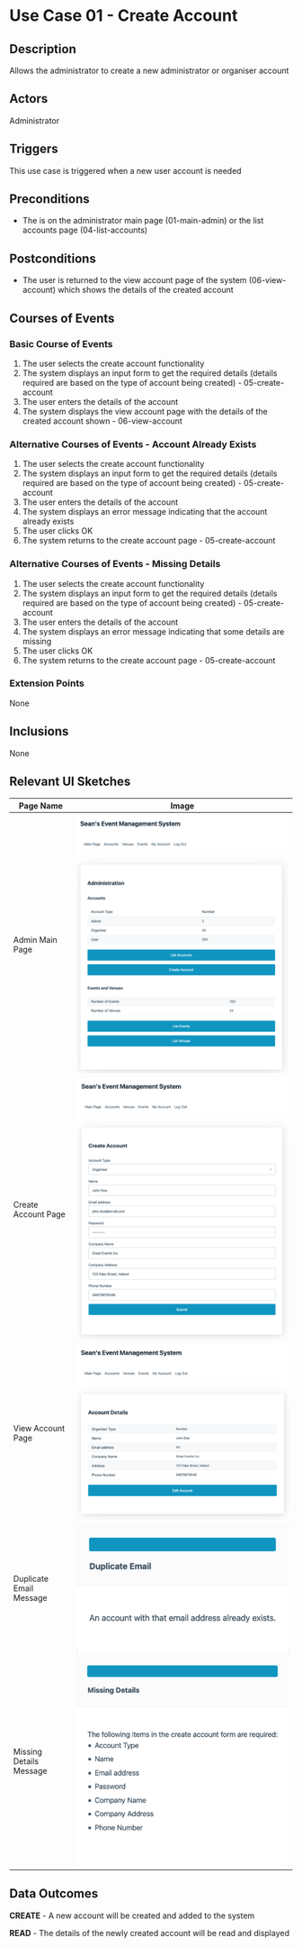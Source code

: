 # Use Case 01 - Create Account

## Description

Allows the administrator to create a new administrator or organiser account

## Actors

Administrator

## Triggers

This use case is triggered when a new user account is needed

## Preconditions

- The is on the administrator main page (01-main-admin) or the list accounts page (04-list-accounts)

## Postconditions

- The user is returned to the view account page of the system (06-view-account) which shows the details of the created account

## Courses of Events

### Basic Course of Events

1. The user selects the create account functionality
2. The system displays an input form to get the required details (details required are based on the type of account being created) - 05-create-account
3. The user enters the details of the account
4. The system displays the view account page with the details of the created account shown - 06-view-account

### Alternative Courses of Events - Account Already Exists

1. The user selects the create account functionality
2. The system displays an input form to get the required details (details required are based on the type of account being created) - 05-create-account
3. The user enters the details of the account
4. The system displays an error message indicating that the account already exists
5. The user clicks OK
6. The system returns to the create account page - 05-create-account

### Alternative Courses of Events - Missing Details

1. The user selects the create account functionality
2. The system displays an input form to get the required details (details required are based on the type of account being created) - 05-create-account
3. The user enters the details of the account
4. The system displays an error message indicating that some details are missing
5. The user clicks OK
6. The system returns to the create account page - 05-create-account

### Extension Points

None

## Inclusions

None

## Relevant UI Sketches
| Page Name | Image |
|----|------|
| Admin Main Page | ![Admin Main Page](/01-requirements-solution/uisketches/01-main-admin.png) |
| Create Account Page | ![Create Account Page](/01-requirements-solution/uisketches/05-create-account.png) |
| View Account Page | ![View Account Page](/01-requirements-solution/uisketches/06-view-account.png) |
| Duplicate Email Message | ![Duplicate Email Message](/01-requirements-solution/uisketches/00-start-duplicate.png) |
| Missing Details Message | ![Missing Details Message](/01-requirements-solution/uisketches/05-create-account-missing.png) |

## Data Outcomes
**CREATE** - A new account will be created and added to the system

**READ** - The details of the newly created account will be read and displayed
